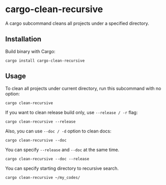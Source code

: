 cargo-clean-recursive
=======================

A cargo subcommand cleans all projects under a specified directory.

## Installation

Build binary with Cargo:

```
cargo install cargo-clean-recursive
```

## Usage

To clean all projects under current directory, run this subcommand with no option:

```
cargo clean-recursive
```

If you want to clean release build only, use `--release / -r` flag:

```
cargo clean-recursive --release
```

Also, you can use `--doc / -d` option to clean docs:

```
cargo clean-recursive --doc
```

You can specify `--release` and `--doc` at the same time.

```
cargo clean-recursive --doc --release
```

You can specify starting directory to recursive search.

```
cargo clean-recursive ~/my_codes/
```
